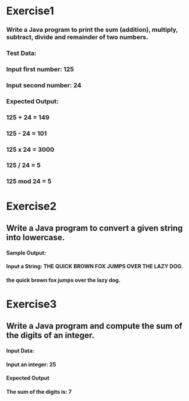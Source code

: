 #  Exercise1

### Write a Java program to print the sum (addition), multiply, subtract, divide and remainder of two numbers.  
### Test Data:
### Input first number: 125
### Input second number: 24
### Expected Output:
### 125 + 24 = 149
### 125 - 24 = 101
### 125 x 24 = 3000
### 125 / 24 = 5
### 125 mod 24 = 5

# Exercise2

## Write a Java program to convert a given string into lowercase.  
#### Sample Output:
#### Input a String: THE QUICK BROWN FOX JUMPS OVER THE LAZY DOG.           
#### the quick brown fox jumps over the lazy dog.

# Exercise3

## Write a Java program and compute the sum of the digits of an integer. 
#### Input Data:
#### Input an integer: 25

#### Expected Output
#### The sum of the digits is: 7




